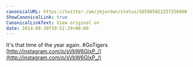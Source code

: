 ```yaml
---
canonicalURL: https://twitter.com/jmjordan/status/505805022257356800
ShowCanonicalLink: true
CanonicalLinkText: View original on
date: 2014-08-30T19:51:29+00:00
---
```

It's that time of the year again. #GoTigers [http://instagram.com/p/sVbW6GIxP_/](http://instagram.com/p/sVbW6GIxP_/)